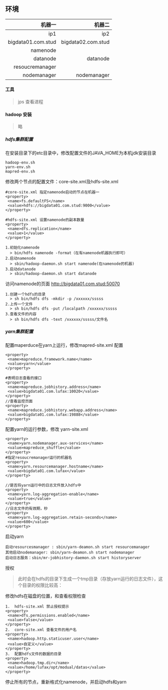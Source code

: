 ## 环境
机器一|机器二
--:|--:|
ip1|ip2|
bigdata01.com.stud|bigdata02.com.stud
namenode|
datanode|datanode
resoucremanager|
nodemanager|nodemanager

#### 工具

  > jps 查看进程

#### hadoop 安装
> 略
##### hdfs集群配置
在安装目录下的etc目录中，修改配置文件的JAVA_HOME为本机jdk安装目录
```
hadoop-env.sh
yarn-env.sh
mapred-env.sh
```
修改两个节点的配置文件：core-site.xml及hdfs-site.xml
```
#core-site.xml 指定namenode启动的节点在机器一
<property>
 <name>fs.defaultFS</name>
 <value>hdfs://bigdata01.com.stud:9000</value>
</property>

#hdfs-site.xml 设置namenode的副本数量
<property>
 <name>dfs.replication</name>
 <value>1</value>
</property>
```

```
1.初始化namenode
  > bin/hdfs namenode -format（在有namenode机器执行即可）
2.启动namenode
  > sbin/hadoop-daemon.sh start namenode(在namenode的机器)
3.启动datanode
  > sbin/hadoop-daemon.sh start datanode
```

访问namenode的页面
http://bigdata01.com.stud:50070
```
1.创建一个hdfs的目录
  > sh bin/hdfs dfs -mkdir -p /xxxxxx/sssss
2.上传一个文件
  > sh bin/hdfs dfs -put /localpath /xxxxxx/sssss
3.查看文件的内容
  > sh bin/hdfs dfs -text /xxxxxx/sssss/文件名
```
##### yarn集群配置
配置maperduce在yarn上运行，修改mapred-site.xml 配置
```
<property>
 <name>mapreduce.framework.name</name>
 <value>yarn</value>
</property>

#表明日志查看的接口
<property>
 <name>mapreduce.jobhistory.address</name>
 <value>bigdata01.com.lufax:10020</value>
</property>
//查看监控页面
<property>
 <name>mapreduce.jobhistory.webapp.address</name>
 <value>bigdata01.com.lufax:19888</value>
</property>
```
配置yarn的运行参数，修改 yarn-site.xml
```
<property>
 <name>yarn.nodemanager.aux-services</name>
 <value>mapreduce_shuffle</value>
</property>
#指定resoucremanager运行的机器名
<property>
 <name>yarn.resourcemanager.hostname</name>
 <value>bigdata01.com.lufax</value>
</property>

//是否将yarn运行中的日志文件放入hdfs中
<property>
 <name>yarn.log-aggregation-enable</name>
 <value>true</value>
</property>
//日志文件的有效期，秒
<property>
 <name>yarn.log-aggregation.retain-seconds</name>
 <value>600</value>
</property>
```
启动yarn
```
启动resourcesmanager : sbin/yarn-deamon.sh start resourcemanager
其他启动nodemanager: sbin/yarn-deamon.sh start nodemanager
启动日志服务：sbin/mr-jobhistory-daemon.sh start historyserver
```
授权
>此时会在hdfs的目录下生成一个tmp目录（存放yarn运行的日志文件），这个目录的权限比较高：

修改hdfs在磁盘的位置，和查看权限检查
```
1.  hdfs-site.xml 禁止授权提示
<property>
 <name>dfs.permissions.enabled</name>
 <value>false</value>
</property>
2.  core-site.xml 查看文件的用户名
<property>
 <name>hadoop.http.staticuser.user</name>
 <value>自定义</value>
</property>
3.  配置hdfs文件的数据的目录
<property>
 <name>hadoop.tmp.dir</name>
 <value>/home/lufax/opt/modual/datas</value>
</property>
```

停止所有的节点，重新格式化namenode，并启动hdfs和yarn

